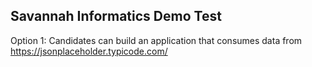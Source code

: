 

## Savannah Informatics Demo Test

Option 1: Candidates can build an application that consumes data from
https://jsonplaceholder.typicode.com/
